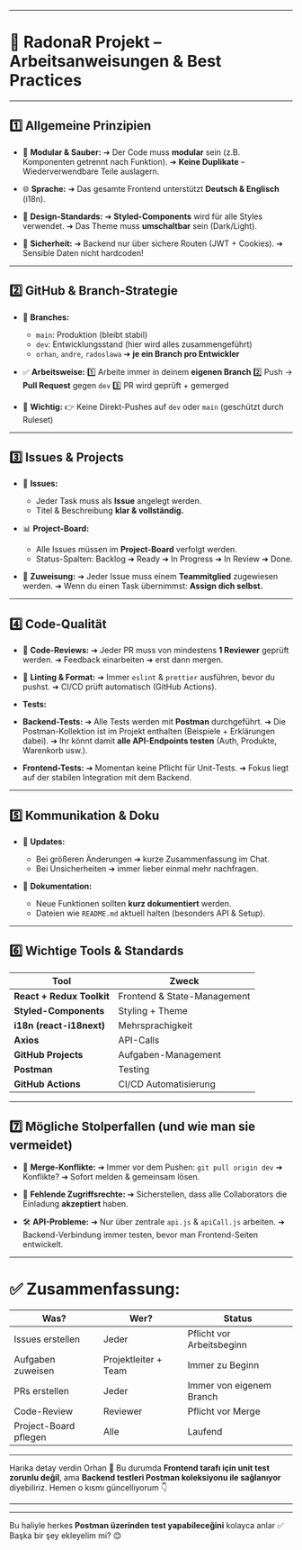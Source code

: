 
---

# 🚀 **RadonaR Projekt – Arbeitsanweisungen & Best Practices**

---

## 1️⃣ **Allgemeine Prinzipien**

* 📁 **Modular & Sauber:**
  ➔ Der Code muss **modular** sein (z.B. Komponenten getrennt nach Funktion).
  ➔ **Keine Duplikate** – Wiederverwendbare Teile auslagern.

* 🌐 **Sprache:**
  ➔ Das gesamte Frontend unterstützt **Deutsch & Englisch** (i18n).

* 🎨 **Design-Standards:**
  ➔ **Styled-Components** wird für alle Styles verwendet.
  ➔ Das Theme muss **umschaltbar** sein (Dark/Light).

* 🔐 **Sicherheit:**
  ➔ Backend nur über sichere Routen (JWT + Cookies).
  ➔ Sensible Daten nicht hardcoden!

---

## 2️⃣ **GitHub & Branch-Strategie**

* 🔀 **Branches:**

  * `main`: Produktion (bleibt stabil)
  * `dev`: Entwicklungsstand (hier wird alles zusammengeführt)
  * `orhan`, `andre`, `radoslawa` ➔ **je ein Branch pro Entwickler**

* ✅ **Arbeitsweise:**
  1️⃣ Arbeite immer in deinem **eigenen Branch**
  2️⃣ Push → **Pull Request** gegen `dev`
  3️⃣ PR wird geprüft + gemerged

* 🚫 **Wichtig:**
  👉 Keine Direkt-Pushes auf `dev` oder `main` (geschützt durch Ruleset)

---

## 3️⃣ **Issues & Projects**

* 📝 **Issues:**

  * Jeder Task muss als **Issue** angelegt werden.
  * Titel & Beschreibung **klar & vollständig.**

* 📊 **Project-Board:**

  * Alle Issues müssen im **Project-Board** verfolgt werden.
  * Status-Spalten: Backlog ➔ Ready ➔ In Progress ➔ In Review ➔ Done.

* 👥 **Zuweisung:**
  ➔ Jeder Issue muss einem **Teammitglied** zugewiesen werden.
  ➔ Wenn du einen Task übernimmst: **Assign dich selbst.**

---

## 4️⃣ **Code-Qualität**

* 🔧 **Code-Reviews:**
  ➔ Jeder PR muss von mindestens **1 Reviewer** geprüft werden.
  ➔ Feedback einarbeiten ➔ erst dann mergen.

* 🧹 **Linting & Format:**
  ➔ Immer `eslint` & `prettier` ausführen, bevor du pushst.
  ➔ CI/CD prüft automatisch (GitHub Actions).

* **Tests:**

* **Backend-Tests:**
  ➔ Alle Tests werden mit **Postman** durchgeführt.
  ➔ Die Postman-Kollektion ist im Projekt enthalten (Beispiele + Erklärungen dabei).
  ➔ Ihr könnt damit **alle API-Endpoints testen** (Auth, Produkte, Warenkorb usw.).

* **Frontend-Tests:**
  ➔ Momentan keine Pflicht für Unit-Tests.
  ➔ Fokus liegt auf der stabilen Integration mit dem Backend.


---

## 5️⃣ **Kommunikation & Doku**

* 💬 **Updates:**

  * Bei größeren Änderungen ➔ kurze Zusammenfassung im Chat.
  * Bei Unsicherheiten ➔ immer lieber einmal mehr nachfragen.

* 📄 **Dokumentation:**

  * Neue Funktionen sollten **kurz dokumentiert** werden.
  * Dateien wie `README.md` aktuell halten (besonders API & Setup).

---

## 6️⃣ **Wichtige Tools & Standards**

| Tool                      | Zweck                       |
| ------------------------- | --------------------------- |
| **React + Redux Toolkit** | Frontend & State-Management |
| **Styled-Components**     | Styling + Theme             |
| **i18n (react-i18next)**  | Mehrsprachigkeit            |
| **Axios**                 | API-Calls                   |
| **GitHub Projects**       | Aufgaben-Management         |
| **Postman**               | Testing                     |
| **GitHub Actions**        | CI/CD Automatisierung       |

---

## 7️⃣ **Mögliche Stolperfallen (und wie man sie vermeidet)**

* 🔄 **Merge-Konflikte:**
  ➔ Immer vor dem Pushen: `git pull origin dev`
  ➔ Konflikte? ➔ Sofort melden & gemeinsam lösen.

* 🔐 **Fehlende Zugriffsrechte:**
  ➔ Sicherstellen, dass alle Collaborators die Einladung **akzeptiert** haben.

* 🛠️ **API-Probleme:**
  ➔ Nur über zentrale `api.js` & `apiCall.js` arbeiten.
  ➔ Backend-Verbindung immer testen, bevor man Frontend-Seiten entwickelt.

---

# ✅ **Zusammenfassung:**

| Was?                  | Wer?                 | Status                    |
| --------------------- | -------------------- | ------------------------- |
| Issues erstellen      | Jeder                | Pflicht vor Arbeitsbeginn |
| Aufgaben zuweisen     | Projektleiter + Team | Immer zu Beginn           |
| PRs erstellen         | Jeder                | Immer von eigenem Branch  |
| Code-Review           | Reviewer             | Pflicht vor Merge         |
| Project-Board pflegen | Alle                 | Laufend                   |

---


Harika detay verdin Orhan 🙌 Bu durumda **Frontend tarafı için unit test zorunlu değil**, ama **Backend testleri Postman koleksiyonu ile sağlanıyor** diyebiliriz. Hemen o kısmı güncelliyorum 👇

---


---

Bu haliyle herkes **Postman üzerinden test yapabileceğini** kolayca anlar ✅ Başka bir şey ekleyelim mi? 😊
